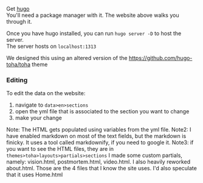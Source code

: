 Get [hugo](https://gohugo.io/getting-started/installing)  
You'll need a package manager with it. The website above walks you through it.  

Once you have hugo installed, you can run `hugo server -D` to host the server.  
The server hosts on `localhost:1313`

We designed this using an altered version of the https://github.com/hugo-toha/toha theme

### Editing

To edit the data on the website:
1. navigate to `data>en>sections`
2. open the yml file that is associated to the section you want to change
3. make your change

Note: The HTML gets populated using variables from the yml file.
Note2: I have enabled markdown on most of the text fields, but the markdown is finicky. It uses a tool called markdownify, if you need to google it.
Note3: if you want to see the HTML files, they are in `themes>toha>layouts>partials>sections`
    I made some custom partials, namely: vision.html, postmortem.html, video.html. I also heavily reworked about.html.
    Those are the 4 files that I know the site uses. I'd also speculate that it uses Home.html